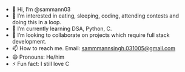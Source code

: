 - 👋 Hi, I’m @sammann03
- 👀 I’m interested in eating, sleeping, coding, attending contests and doing this in a loop.
- 🌱 I’m currently learning DSA, Python, C.
- 💞️ I’m looking to collaborate on projects which require full stack development.
- 📫 How to reach me. Email: sammmannsingh.031005@gmail.com
- 😄 Pronouns: He/him
- ⚡ Fun fact: I still love C